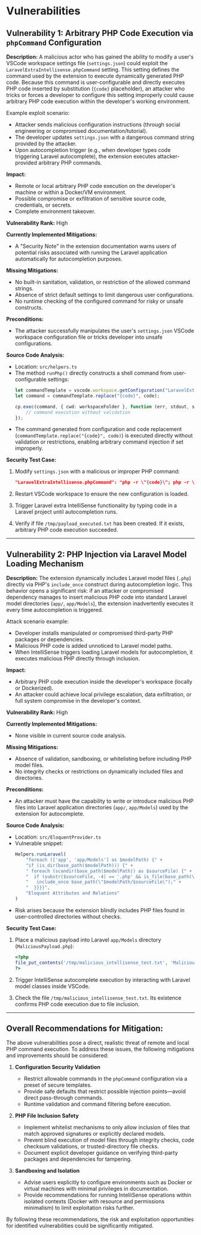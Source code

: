 # Vulnerabilities

## Vulnerability 1: Arbitrary PHP Code Execution via `phpCommand` Configuration

**Description:**
A malicious actor who has gained the ability to modify a user's VSCode workspace settings file (`settings.json`) could exploit the `LaravelExtraIntellisense.phpCommand` setting. This setting defines the command used by the extension to execute dynamically generated PHP code. Because this command is user-configurable and directly executes PHP code inserted by substitution (`{code}` placeholder), an attacker who tricks or forces a developer to configure this setting improperly could cause arbitrary PHP code execution within the developer's working environment.

Example exploit scenario:
- Attacker sends malicious configuration instructions (through social engineering or compromised documentation/tutorial).
- The developer updates `settings.json` with a dangerous command string provided by the attacker.
- Upon autocompletion trigger (e.g., when developer types code triggering Laravel autocomplete), the extension executes attacker-provided arbitrary PHP commands.

**Impact:**
- Remote or local arbitrary PHP code execution on the developer's machine or within a Docker/VM environment.
- Possible compromise or exfiltration of sensitive source code, credentials, or secrets.
- Complete environment takeover.

**Vulnerability Rank:** High

**Currently Implemented Mitigations:**
- A "Security Note" in the extension documentation warns users of potential risks associated with running the Laravel application automatically for autocompletion purposes.

**Missing Mitigations:**
- No built-in sanitation, validation, or restriction of the allowed command strings.
- Absence of strict default settings to limit dangerous user configurations.
- No runtime checking of the configured command for risky or unsafe constructs.

**Preconditions:**
- The attacker successfully manipulates the user's `settings.json` VSCode workspace configuration file or tricks developer into unsafe configurations.

**Source Code Analysis:**
- Location: `src/helpers.ts`
- The method `runPhp()` directly constructs a shell command from user-configurable settings:
  ```typescript
  let commandTemplate = vscode.workspace.getConfiguration("LaravelExtraIntellisense").get<string>('phpCommand') ?? "php -r \"{code}\"";
  let command = commandTemplate.replace("{code}", code);

  cp.exec(command, { cwd: workspaceFolder }, function (err, stdout, stderr) {
      // command execution without validation
  });
  ```
- The command generated from configuration and code replacement (`commandTemplate.replace("{code}", code)`) is executed directly without validation or restrictions, enabling arbitrary command injection if set improperly.

**Security Test Case:**
1. Modify `settings.json` with a malicious or improper PHP command:
   ```json
   "LaravelExtraIntellisense.phpCommand": "php -r \"{code}\"; php -r \"file_put_contents('/tmp/payload_executed.txt', 'malicious execution confirmed');\""
   ```

2. Restart VSCode workspace to ensure the new configuration is loaded.

3. Trigger Laravel extra IntelliSense functionality by typing code in a Laravel project until autocompletion runs.

4. Verify if file `/tmp/payload_executed.txt` has been created. If it exists, arbitrary PHP code execution succeeded.

---

## Vulnerability 2: PHP Injection via Laravel Model Loading Mechanism

**Description:**
The extension dynamically includes Laravel model files (`.php`) directly via PHP's `include_once` construct during autocompletion logic. This behavior opens a significant risk: if an attacker or compromised dependency manages to insert malicious PHP code into standard Laravel model directories (`app/`, `app/Models`), the extension inadvertently executes it every time autocompletion is triggered.

Attack scenario example:
- Developer installs manipulated or compromised third-party PHP packages or dependencies.
- Malicious PHP code is added unnoticed to Laravel model paths.
- When IntelliSense triggers loading Laravel models for autocompletion, it executes malicious PHP directly through inclusion.

**Impact:**
- Arbitrary PHP code execution inside the developer's workspace (locally or Dockerized).
- An attacker could achieve local privilege escalation, data exfiltration, or full system compromise in the developer's context.

**Vulnerability Rank:** High

**Currently Implemented Mitigations:**
- None visible in current source code analysis.

**Missing Mitigations:**
- Absence of validation, sandboxing, or whitelisting before including PHP model files.
- No integrity checks or restrictions on dynamically included files and directories.

**Preconditions:**
- An attacker must have the capability to write or introduce malicious PHP files into Laravel application directories (`app/`, `app/Models`) used by the extension for autocomplete.

**Source Code Analysis:**
- Location: `src/EloquentProvider.ts`
- Vulnerable snippet:
  ```typescript
  Helpers.runLaravel(
      "foreach (['app', 'app/Models'] as $modelPath) {" +
      "if (is_dir(base_path($modelPath))) {" +
      " foreach (scandir(base_path($modelPath)) as $sourceFile) {" +
      "  if (substr($sourceFile, -4) == '.php' && is_file(base_path(\"$modelPath/$sourceFile\"))) {" +
      "   include_once base_path(\"$modelPath/$sourceFile\");" +
      "  }}}}",
      "Eloquent Attributes and Relations"
  )
  ```
- Risk arises because the extension blindly includes PHP files found in user-controlled directories without checks.

**Security Test Case:**
1. Place a malicious payload into Laravel `app/Models` directory (`MaliciousPayload.php`):
   ```php
   <?php
   file_put_contents('/tmp/malicious_intellisense_test.txt', 'Malicious include executed');
   ?>
   ```

2. Trigger IntelliSense autocomplete execution by interacting with Laravel model classes inside VSCode.

3. Check the file `/tmp/malicious_intellisense_test.txt`. Its existence confirms PHP code execution due to file inclusion.

---

## Overall Recommendations for Mitigation:

The above vulnerabilities pose a direct, realistic threat of remote and local PHP command execution. To address these issues, the following mitigations and improvements should be considered:

1. **Configuration Security Validation**
   - Restrict allowable commands in the `phpCommand` configuration via a preset of secure templates.
   - Provide safe defaults that restrict possible injection points—avoid direct pass-through commands.
   - Runtime validation and command filtering before execution.

2. **PHP File Inclusion Safety**
   - Implement whitelist mechanisms to only allow inclusion of files that match approved signatures or explicitly declared models.
   - Prevent blind execution of model files through integrity checks, code checksum validations, or trusted-directory file checks.
   - Document explicit developer guidance on verifying third-party packages and dependencies for tampering.

3. **Sandboxing and Isolation**
   - Advise users explicitly to configure environments such as Docker or virtual machines with minimal privileges in documentation.
   - Provide recommendations for running IntelliSense operations within isolated contexts (Docker with resource and permissions minimalism) to limit exploitation risks further.

By following these recommendations, the risk and exploitation opportunities for identified vulnerabilities could be significantly mitigated.
